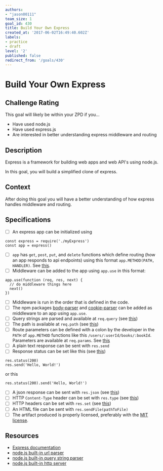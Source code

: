 ```yaml
---
authors:
- "jason00111"
team_size: 1
goal_id: 430
title: Build Your Own Express
created_at: '2017-06-02T16:49:40.602Z'
labels:
- practice
- draft
level: '2'
published: false
redirect_from: '/goals/430'
---
```


# Build Your Own Express

## Challenge Rating

This goal will likely be within your ZPD if you...

- Have used node.js
- Have used express.js
- Are interested in better understanding express middleware and routing

## Description

Express is a framework for building web apps and web API's using node.js.

In this goal, you will build a simplified clone of express.

## Context

After doing this goal you will have a better understanding of how express handles middleware and routing.

## Specifications

- [ ] An express app can be initialized using
```
const express = require('./myExpress')
const app = express()
```
- [ ] `app` has `get`, `post`, `put`, and `delete` functions which define routing (how an app responds to api endpoints) using this format `app.METHOD(PATH, HANDLER)`. See [this](https://expressjs.com/en/starter/basic-routing.html).
- [ ] Middleware can be added to the app using `app.use` in this format:
```
app.use(function (req, res, next) {
  // do middleware things here
  next()
})
```
- [ ] Middleware is run in the order that is defined in the code.
- [ ] The npm packages [body-parser](https://www.npmjs.com/package/body-parser) and [cookie-parser](https://www.npmjs.com/package/cookie-parser) can be added as middleware to an app using `app.use`.
- [ ] Query strings are parsed and available at `req.query` (see [this](https://expressjs.com/en/4x/api.html#req.query))
- [ ] The path is available at `req.path` (see [this](https://expressjs.com/en/4x/api.html#req.path))
- [ ] Route parameters can be defined with a colon by the developer in the `PATH` of `app.METHOD` functions like this `/users/:userId/books/:bookId`. Parameters are available at `req.params`. See [this](https://expressjs.com/en/guide/routing.html#route-parameters)
- [ ] A plain text response can be sent with `res.send`
- [ ] Response status can be set like this (see [this](https://expressjs.com/en/4x/api.html#res.status))
```
res.status(200)
res.send('Hello, World!')
```
or this
```
res.status(200).send('Hello, World!')
```
- [ ] A json response can be sent with `res.json` (see [this](https://expressjs.com/en/4x/api.html#res.json))
- [ ] HTTP `Content-Type` header can be set with `res.type` (see [this](https://expressjs.com/en/4x/api.html#res.type))
- [ ] HTTP headers can be set with `res.set` (see [this](https://expressjs.com/en/4x/api.html#res.set))
- [ ] An HTML file can be sent with `res.sendFile(pathToFile)`
- [ ] The artifact produced is properly licensed, preferably with the [MIT license][mit-license].

## Resources

- [Express documentation](https://expressjs.com)
- [node.js built-in url parser](https://nodejs.org/api/url.html)
- [node.js built-in query string parser](https://nodejs.org/api/querystring.html)
- [node.js built-in http server](https://nodejs.org/api/http.html)

[mit-license]: https://opensource.org/licenses/MIT
